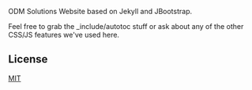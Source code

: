 ODM Solutions Website based on Jekyll and JBootstrap.

Feel free to grab the _include/autotoc stuff or ask about any of the other CSS/JS features we've used here.

## License

[MIT](http://opensource.org/licenses/MIT)
